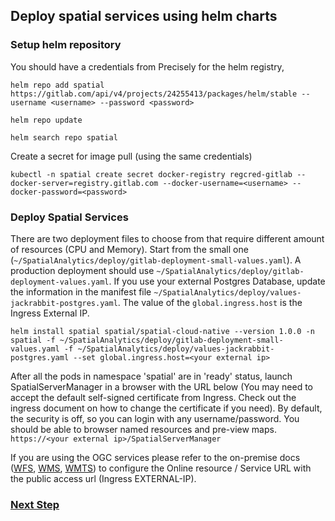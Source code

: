 ## Deploy spatial services using helm charts

### Setup helm repository

You should have a credentials from Precisely for the helm registry,
```
helm repo add spatial https://gitlab.com/api/v4/projects/24255413/packages/helm/stable --username <username> --password <password>
```
```
helm repo update
```
```
helm search repo spatial
```

Create a secret for image pull (using the same credentials)
```
kubectl -n spatial create secret docker-registry regcred-gitlab --docker-server=registry.gitlab.com --docker-username=<username> --docker-password=<password>
```


### Deploy Spatial Services

There are two deployment files to choose from that require different amount of resources (CPU and Memory). Start from the small one (`~/SpatialAnalytics/deploy/gitlab-deployment-small-values.yaml`). A production deployment should use `~/SpatialAnalytics/deploy/gitlab-deployment-values.yaml`. If you use your external Postgres Database, update the information in the manifest file `~/SpatialAnalytics/deploy/values-jackrabbit-postgres.yaml`. The value of the `global.ingress.host` is the Ingress External IP.
```
helm install spatial spatial/spatial-cloud-native --version 1.0.0 -n spatial -f ~/SpatialAnalytics/deploy/gitlab-deployment-small-values.yaml -f ~/SpatialAnalytics/deploy/values-jackrabbit-postgres.yaml --set global.ingress.host=<your external ip>
```

After all the pods in namespace 'spatial' are in 'ready' status, launch SpatialServerManager in a browser with the URL below (You may need to accept the default self-signed certificate from Ingress. Check out the ingress document on how to change the certificate if you need). By default, the security is off, so you can login with any username/password. You should be able to browser named resources and pre-view maps.
`https://<your external ip>/SpatialServerManager`
   
If you are using the OGC services please refer to the on-premise docs ([WFS](https://docs.precisely.com/docs/sftw/spectrum/22.1/en/webhelp/Spatial/Spatial/source/Resources/resources/repoman/wfs_settings.html), [WMS](https://docs.precisely.com/docs/sftw/spectrum/22.1/en/webhelp/Spatial/Spatial/source/Resources/resources/repoman/wms_settings.html), [WMTS](https://docs.precisely.com/docs/sftw/spectrum/22.1/en/webhelp/Spatial/Spatial/source/Resources/resources/repoman/wmts_settings.html)) to configure the Online resource / Service URL with the public access url (Ingress EXTERNAL-IP).


### [Next Step](enable-security.md)
